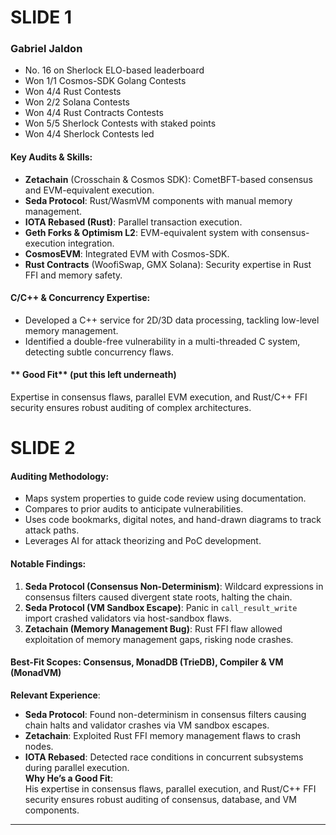 # SLIDE 1

### **Gabriel Jaldon**  

- No. 16 on Sherlock ELO-based leaderboard
- Won 1/1 Cosmos-SDK Golang Contests
- Won 4/4 Rust Contests
- Won 2/2 Solana Contests
- Won 4/4 Rust Contracts Contests
- Won 5/5 Sherlock Contests with staked points
- Won 4/4 Sherlock Contests led


#### **Key Audits & Skills:**  

- **Zetachain** (Crosschain & Cosmos SDK): CometBFT-based consensus and EVM-equivalent execution.  
- **Seda Protocol**: Rust/WasmVM components with manual memory management.  
- **IOTA Rebased (Rust)**: Parallel transaction execution.  
- **Geth Forks & Optimism L2**: EVM-equivalent system with consensus-execution integration.  
- **CosmosEVM**: Integrated EVM with Cosmos-SDK.  
- **Rust Contracts** (WoofiSwap, GMX Solana): Security expertise in Rust FFI and memory safety.  

#### **C/C++ & Concurrency Expertise:**  
- Developed a C++ service for 2D/3D data processing, tackling low-level memory management.  
- Identified a double-free vulnerability in a multi-threaded C system, detecting subtle concurrency flaws.  


#### ** Good Fit** (put this left underneath)
Expertise in consensus flaws, parallel EVM execution, and Rust/C++ FFI security ensures robust auditing of complex architectures.

# SLIDE 2



#### **Auditing Methodology:**  
- Maps system properties to guide code review using documentation.  
- Compares to prior audits to anticipate vulnerabilities.  
- Uses code bookmarks, digital notes, and hand-drawn diagrams to track attack paths.  
- Leverages AI for attack theorizing and PoC development.  


#### **Notable Findings:**  
1. **Seda Protocol (Consensus Non-Determinism)**: Wildcard expressions in consensus filters caused divergent state roots, halting the chain.  
2. **Seda Protocol (VM Sandbox Escape)**: Panic in `call_result_write` import crashed validators via host-sandbox flaws.  
3. **Zetachain (Memory Management Bug)**: Rust FFI flaw allowed exploitation of memory management gaps, risking node crashes.  
####  **Best-Fit Scopes**: Consensus, MonadDB (TrieDB), Compiler & VM (MonadVM)  
**Relevant Experience**:  
- **Seda Protocol**: Found non-determinism in consensus filters causing chain halts and validator crashes via VM sandbox escapes.  
- **Zetachain**: Exploited Rust FFI memory management flaws to crash nodes.  
- **IOTA Rebased**: Detected race conditions in concurrent subsystems during parallel execution.  
**Why He’s a Good Fit**:  
His expertise in consensus flaws, parallel execution, and Rust/C++ FFI security ensures robust auditing of consensus, database, and VM components.



---